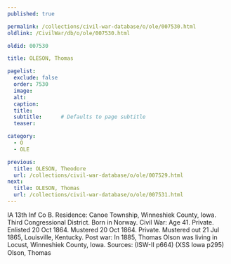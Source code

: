 ```yaml
---
published: true

permalink: /collections/civil-war-database/o/ole/007530.html
oldlink: /CivilWar/db/o/ole/007530.html

oldid: 007530

title: OLESON, Thomas

pagelist:
  exclude: false
  order: 7530
  image: 
  alt:
  caption:
  title:
  subtitle:      # Defaults to page subtitle
  teaser:

category: 
  - O 
  - OLE

previous:
  title: OLESON, Theodore
  url: /collections/civil-war-database/o/ole/007529.html  
next:
  title: OLESON, Thomas
  url: /collections/civil-war-database/o/ole/007531.html   
---
```

IA 13th Inf Co B. Residence: Canoe Township, Winneshiek County, Iowa. Third Congressional District. Born in Norway. Civil War: Age 41. Private. Enlisted 20 Oct 1864. Mustered 20 Oct 1864. Private. Mustered out 21 Jul 1865, Louisville, Kentucky. Post war: In 1885, Thomas Olson was living in Locust, Winneshiek County, Iowa. Sources: (ISW-II p664) (XSS Iowa p295) &#147;Olson, Thomas&#148;